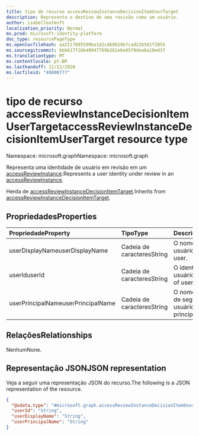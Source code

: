 ```yaml
---
title: tipo de recurso accessReviewInstanceDecisionItemUserTarget
description: Representa o destino de uma revisão como um usuário.
author: isabelleatmsft
localization_priority: Normal
ms.prod: microsoft-identity-platform
doc_type: resourcePageType
ms.openlocfilehash: aa2117895599ba1d2c4b9829b7cad22b581f2055
ms.sourcegitcommit: bbb617f16b40947769b262e6e85f0dea8a18ed3f
ms.translationtype: MT
ms.contentlocale: pt-BR
ms.lasthandoff: 11/12/2020
ms.locfileid: "49000777"
---
```

# <a name="accessreviewinstancedecisionitemusertarget-resource-type"></a><span data-ttu-id="3d0fc-103">tipo de recurso accessReviewInstanceDecisionItemUserTarget</span><span class="sxs-lookup"><span data-stu-id="3d0fc-103">accessReviewInstanceDecisionItemUserTarget resource type</span></span>

<span data-ttu-id="3d0fc-104">Namespace: microsoft.graph</span><span class="sxs-lookup"><span data-stu-id="3d0fc-104">Namespace: microsoft.graph</span></span>

<span data-ttu-id="3d0fc-105">Representa uma identidade de usuário em revisão em um [accessReviewInstance](accessreviewinstance.md).</span><span class="sxs-lookup"><span data-stu-id="3d0fc-105">Represents a user identity under review in an [accessReviewInstance](accessreviewinstance.md).</span></span>

<span data-ttu-id="3d0fc-106">Herda de [accessReviewInstanceDecisionItemTarget](../resources/accessreviewinstancedecisionitemtarget.md).</span><span class="sxs-lookup"><span data-stu-id="3d0fc-106">Inherits from [accessReviewInstanceDecisionItemTarget](../resources/accessreviewinstancedecisionitemtarget.md).</span></span>

## <a name="properties"></a><span data-ttu-id="3d0fc-107">Propriedades</span><span class="sxs-lookup"><span data-stu-id="3d0fc-107">Properties</span></span>
|<span data-ttu-id="3d0fc-108">Propriedade</span><span class="sxs-lookup"><span data-stu-id="3d0fc-108">Property</span></span>|<span data-ttu-id="3d0fc-109">Tipo</span><span class="sxs-lookup"><span data-stu-id="3d0fc-109">Type</span></span>|<span data-ttu-id="3d0fc-110">Descrição</span><span class="sxs-lookup"><span data-stu-id="3d0fc-110">Description</span></span>|
|:---|:---|:---|
| <span data-ttu-id="3d0fc-111">userDisplayName</span><span class="sxs-lookup"><span data-stu-id="3d0fc-111">userDisplayName</span></span> | <span data-ttu-id="3d0fc-112">Cadeia de caracteres</span><span class="sxs-lookup"><span data-stu-id="3d0fc-112">String</span></span> | <span data-ttu-id="3d0fc-113">O nome do usuário.</span><span class="sxs-lookup"><span data-stu-id="3d0fc-113">The name of user.</span></span> |
| <span data-ttu-id="3d0fc-114">userId</span><span class="sxs-lookup"><span data-stu-id="3d0fc-114">userId</span></span> | <span data-ttu-id="3d0fc-115">Cadeia de caracteres</span><span class="sxs-lookup"><span data-stu-id="3d0fc-115">String</span></span> | <span data-ttu-id="3d0fc-116">O identificador do usuário.</span><span class="sxs-lookup"><span data-stu-id="3d0fc-116">The identifier of user.</span></span> |
| <span data-ttu-id="3d0fc-117">userPrincipalName</span><span class="sxs-lookup"><span data-stu-id="3d0fc-117">userPrincipalName</span></span> | <span data-ttu-id="3d0fc-118">Cadeia de caracteres</span><span class="sxs-lookup"><span data-stu-id="3d0fc-118">String</span></span> | <span data-ttu-id="3d0fc-119">O nome da entidade de segurança do usuário.</span><span class="sxs-lookup"><span data-stu-id="3d0fc-119">The user principal name.</span></span> |

## <a name="relationships"></a><span data-ttu-id="3d0fc-120">Relações</span><span class="sxs-lookup"><span data-stu-id="3d0fc-120">Relationships</span></span>
<span data-ttu-id="3d0fc-121">Nenhum</span><span class="sxs-lookup"><span data-stu-id="3d0fc-121">None.</span></span>

## <a name="json-representation"></a><span data-ttu-id="3d0fc-122">Representação JSON</span><span class="sxs-lookup"><span data-stu-id="3d0fc-122">JSON representation</span></span>
<span data-ttu-id="3d0fc-123">Veja a seguir uma representação JSON do recurso.</span><span class="sxs-lookup"><span data-stu-id="3d0fc-123">The following is a JSON representation of the resource.</span></span>
<!-- {
  "blockType": "resource",
  "@odata.type": "microsoft.graph.accessReviewInstanceDecisionItemUserTarget"
}
-->
``` json
{
  "@odata.type": "#microsoft.graph.accessReviewInstanceDecisionItemUserTarget",
  "userId": "String",
  "userDisplayName": "String",
  "userPrincipalName": "String"
}
```

